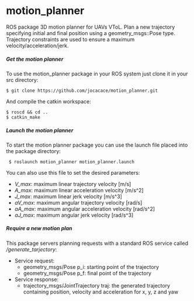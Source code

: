 # motion_planner
ROS package 3D motion planner for UAVs VToL.
Plan a new trajectory specifying initial and final position using a geometry_msgs::Pose type. Trajectory constraints are used to ensure a maximum velocity/acceleration/jerk.

##### Get the motion planner
To use the motion_planner package in your ROS system just clone it in your src directory:

    $ git clone https://github.com/jocacace/motion_planner.git
    
And compile the catkin workspace:

    $ roscd && cd ..
    $ catkin_make

##### Launch the motion planner
To start the motion planner package you can use the launch file placed into the package directory:

     $ roslaunch motion_planner motion_planner.launch

You can also use this file to set the desired parameters:
* *V_max*: maximum linear trajectory velocity [m/s]
* *A_max*: maximum linear acceleration velocity [m/s^2]
* *J_max*: maximum linear jerk velocity [m/s^3] 
* *aV_max*: maximum angular trajectory velocity [rad/s]
* *aA_max*: maximum angular acceleration velocity [rad/s^2]
* *aJ_max*: maximum angular jerk velocity [rad/s^3]

##### Require a new motion plan

This package servers planning requests with a standard ROS service called */generate_tarjectory*:
* Service request:  
  * geometry_msgs/Pose p_i: starting point of the trajectory
  * geometry_msgs/Pose p_f: final point of the trajectory
* Service response:
  * trajectory_msgs/JointTrajectory traj: the generated trajectory containing position, velocity and acceleration for x, y, z and yaw
